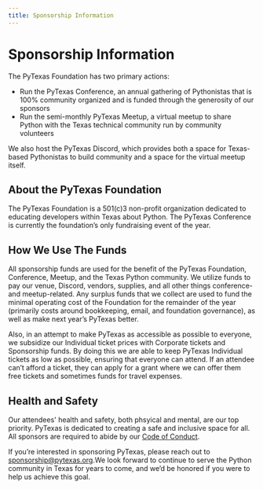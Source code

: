 ```yaml
---
title: Sponsorship Information
---
```


# Sponsorship Information

The PyTexas Foundation has two primary actions:

- Run the PyTexas Conference, an annual gathering of Pythonistas that is 100% community organized and is funded through the generosity of our sponsors
- Run the semi-monthly PyTexas Meetup, a virtual meetup to share Python with the Texas technical community run by community volunteers

We also host the PyTexas Discord, which provides both a space for Texas-based Pythonistas to build community and a space for the virtual meetup itself.

## About the PyTexas Foundation
The PyTexas Foundation is a 501(c)3 non-profit organization dedicated to educating developers within Texas about Python. The PyTexas Conference is currently the foundation’s only fundraising event of the year.

## How We Use The Funds
All sponsorship funds are used for the benefit of the PyTexas Foundation, Conference, Meetup, and the Texas Python community. We utilize funds to pay our venue, Discord, vendors, supplies, and all other things conference- and meetup-related. Any surplus funds that we collect are used to fund the minimal operating cost of the Foundation for the remainder of the year (primarily costs around bookkeeping, email, and foundation governance), as well as make next year’s PyTexas better.

Also, in an attempt to make PyTexas as accessible as possible to everyone, we subsidize our Individual ticket prices with Corporate tickets and Sponsorship funds. By doing this we are able to keep PyTexas Individual tickets as low as possible, ensuring that everyone can attend. If an attendee can’t afford a ticket, they can apply for a grant where we can offer them free tickets and sometimes funds for travel expenses.

## Health and Safety
Our attendees' health and safety, both phsyical and mental, are our top priority.
PyTexas is dedicated to creating a safe and inclusive space for all. 
All sponsors are required to abide by our [Code of Conduct](code-of-conduct.md).

If you’re interested in sponsoring PyTexas, please reach out to [sponsorship@pytexas.org](mailto:sponsorship@pytexas.org).We look forward to continue to serve the Python community in Texas for years to come, and we’d be honored if you were to help us achieve this goal.
